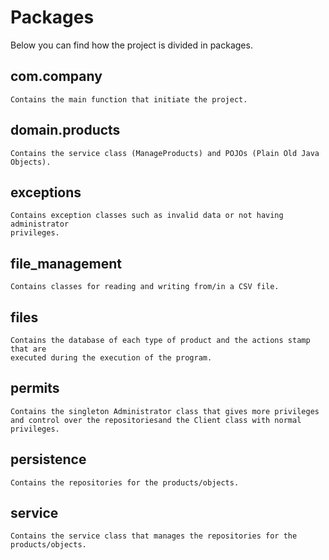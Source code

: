 # Packages
Below you can find how the project is divided in packages.
## com.company 
```
Contains the main function that initiate the project.
```

## domain.products
```
Contains the service class (ManageProducts) and POJOs (Plain Old Java Objects).
```

## exceptions
```
Contains exception classes such as invalid data or not having administrator 
privileges.
```

## file_management 
```
Contains classes for reading and writing from/in a CSV file.
```

## files
```
Contains the database of each type of product and the actions stamp that are 
executed during the execution of the program.
```

## permits
```
Contains the singleton Administrator class that gives more privileges 
and control over the repositoriesand the Client class with normal privileges. 
```
## persistence
```
Contains the repositories for the products/objects.
```

## service
```
Contains the service class that manages the repositories for the products/objects.
```
